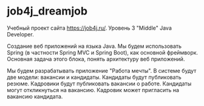 # job4j_dreamjob
Учебный проект сайта https://job4j.ru/.
Уровень 3 "Middle" Java Developer.

Создание веб приложений на языка Java.
Мы будем использовать Spring (в частности Spring MVC и Spring Boot), как основной фреймворк.
Основная задача этого блока, понять архитектуру веб приложений.

Мы будем разрабатывать приложение "Работа мечты".
В системе будут две модели: вакансии и кандидаты. Кандидаты будут публиковать резюме. Кадровики будут публиковать вакансии о работе.
Кандидаты могут откликнуться на вакансию. Кадровик может пригласить на вакансию кандидата.